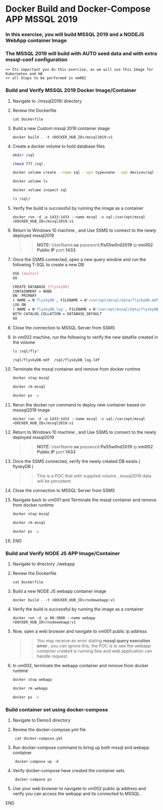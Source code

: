 # Docker Build and Docker-Compose APP MSSQL 2019 
### In this exercise, you will build MSSQL 2019 and a NODEJS WebApp container Image 
### The MSSQL 2019 will build with AUTO seed data and with extra mssql-conf configuration 
    >> Its important you do this exercise, as we will use this Image for Kubernetes and HA
    >> all Steps to be performed in vm002 


### Build and Verify  MSSQL 2019 Docker Image/Container 

1. Navigate to ./mssql2019/ directory

2. Review the Dockerfile 
   
    ` cat Dockerfile `

3. Build a new Custom mssql 2019 container image 

    ` docker build . -t <DOCKER_HUB_ID>/mssql2019:v1 `

4. Create a docker volume to hold database files 

    ```sh 
    mkdir /sql

    chmod 777 /sql 

    docker volume create --name sql --opt type=none --opt device=/sql --opt o=bind

    docker volume ls

    docker volume inspect sql

    ls /sql/

    ```

5. Verify the build is successful by running the image as a container

    ` docker run -d -p 1433:1433 --name mssql -v sql:/var/opt/mssql <DOCKER_HUB_ID>/mssql2019:v1 ` 

6. Return to Windows 10 machine , and Use SSMS to connect to the newly deployed mssql2019 

    >> **NOTE:** UserName:**sa**  password:**Pa55w0rd2019** ip:**vm002 Public IP** port:**1433**

7. Once the SSMS connected, open a new query window and run the following T-SQL to create a new DB 

    ```sh 
    USE [master]
    GO

    CREATE DATABASE [flyskyDB]
    CONTAINMENT = NONE
    ON  PRIMARY 
    ( NAME = N'flyskyDB', FILENAME = N'/var/opt/mssql/data/flyskyDB.mdf' , SIZE = 8192KB , MAXSIZE = UNLIMITED, FILEGROWTH = 65536KB ) 
    LOG ON 
    ( NAME = N'flyskyDB_log', FILENAME = N'/var/opt/mssql/data/flyskyDB_log.ldf' , SIZE = 8192KB , MAXSIZE = 2048GB , FILEGROWTH = 65536KB ) 
    WITH CATALOG_COLLATION = DATABASE_DEFAULT
    GO

    ```

8. Close the connection to MSSQL Server from SSMS 

9. In vm002 machine, run the following to verify the new datafile created in the volume 

    ```sh 
    ls /sql/fly* 

    /sql/flyskyDB.mdf  /sql/flyskyDB_log.ldf

    ```

10. Terminate the mssql container and remove from docker runtime 
    
    ```sh 
    docker stop mssql 

    docker rm mssql 

    docker ps -a 
    ```

11. Rerun the docker run command to deploy new container based on msssql2019 image 

    ` docker run -d -p 1433:1433 --name mssql -v sql:/var/opt/mssql <DOCKER_HUB_ID>/mssql2019:v1 `

12. Return to Windows 10 machine , and Use SSMS to connect to the newly deployed mssql2019 

    >> **NOTE:** UserName:**sa**  password:**Pa55w0rd2019** ip:**vm002 Public IP** port:**1433**

13. Once the SSMS connected, verify the newly created DB exists ( flyskyDB )

    >> This is a POC that with supplied volume , mssql2019 data will be persistent

14. Close the connection to MSSQL Server from SSMS 

15. Navigate back to vm001 and  Terminate the mssql container and remove from docker runtime 
    
    ```sh 
    docker stop mssql 

    docker rm mssql 

    docker ps -a 
    ```
16. END 

### Build and Verify  NODE JS APP Image/Container 

1. Navigate to directory ./webapp 

2. Review the Dockerfile 
   
    ` cat Dockerfile `

3. Build a new NODE JS webapp container image 

    ` docker build . -t <DOCKER_HUB_ID>/nodewebapp:v1 `

4. Verify the build is successful by running the image as a container

    ` docker run -d -p 80:3000 --name webapp <DOCKER_HUB_ID>/nodewebapp:v1 ` 

5. Now, open a web browser and navigate to vm001 public ip address 
    
    >> You may receive an error stating **mssql query execution error** , you can ignore this, the POC is to see the webapp container created is running fine and web application can handle request. 

6. In vm002, terminate the webapp container and remove from docker runtime 

    ```sh 
    docker stop webapp

    docker rm webapp

    docker ps -a 
    ```

### Build container set using docker-compose 

1. Navigate to Demo3 directory 

2. Review the docker-compose.yml file 

    ` cat docker-compose.yml` 

3. Run docker-compose command to bring up both mssql and webapp container 

    ` docker-compose up -d` 

4. Verify docker-compose have created the container sets

    ` docker-compose ps`

5. Use your web browser to navigate to vm002 public ip address and verify you can access the webapp and its connected to MSSQL. 

END












